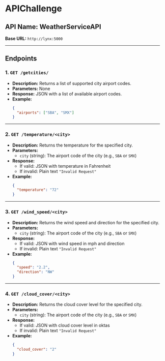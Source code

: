 # APIChallenge

## API Name: WeatherServiceAPI  
**Base URL:** `http://lynx:5000`

---

## Endpoints

### 1. `GET /getcities/`
- **Description:** Returns a list of supported city airport codes.
- **Parameters:** None
- **Response:** JSON with a list of available airport codes.
- **Example:**
  ```json
  {
    "airports": ["SBA", "SMX"]
  }
  ```

---

### 2. `GET /temperature/<city>`
- **Description:** Returns the temperature for the specified city.
- **Parameters:**
  - `city` (string): The airport code of the city (e.g., `SBA` or `SMX`)
- **Response:**
  - If valid: JSON with temperature in Fahrenheit
  - If invalid: Plain text `"Invalid Request"`
- **Example:**
  ```json
  {
    "temperature": "72"
  }
  ```

---

### 3. `GET /wind_speed/<city>`
- **Description:** Returns the wind speed and direction for the specified city.
- **Parameters:**
  - `city` (string): The airport code of the city (e.g., `SBA` or `SMX`)
- **Response:**
  - If valid: JSON with wind speed in mph and direction
  - If invalid: Plain text `"Invalid Request"`
- **Example:**
  ```json
  {
    "speed": "2.2",
    "direction": "NW"
  }
  ```

---

### 4. `GET /cloud_cover/<city>`
- **Description:** Returns the cloud cover level for the specified city.
- **Parameters:**
  - `city` (string): The airport code of the city (e.g., `SBA` or `SMX`)
- **Response:**
  - If valid: JSON with cloud cover level in oktas
  - If invalid: Plain text `"Invalid Request"`
- **Example:**
  ```json
  {
    "cloud_cover": "2"
  }
  ```

